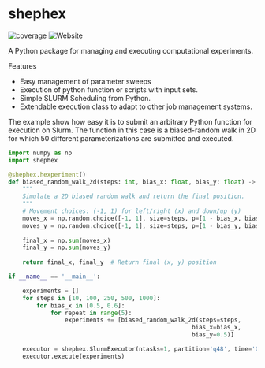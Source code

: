 # shephex

![coverage](https://gitlab.com/Mads-Peter/shephex/badges/master/coverage.svg)
<img alt="Website" src="https://img.shields.io/website?url=https%3A%2F%2Fmads-peter.gitlab.io%2Fshephex%2F&up_message=Live&down_message=Dead&label=Docs&link=https%3A%2F%2Fmads-peter.gitlab.io%2Fshephex%2F">

A Python package for managing and executing computational experiments.

Features
- Easy management of parameter sweeps
- Execution of python function or scripts with input sets.
- Simple SLURM Scheduling from Python.
- Extendable execution class to adapt to other job management systems.

The example show how easy it is to submit an arbitrary Python function for execution 
on Slurm. The function in this case is a biased-random walk in 2D for which 50 different 
parameterizations are submitted and executed. 
```python
import numpy as np
import shephex

@shephex.hexperiment()
def biased_random_walk_2d(steps: int, bias_x: float, bias_y: float) -> tuple:
    """
    Simulate a 2D biased random walk and return the final position.
    """    
    # Movement choices: (-1, 1) for left/right (x) and down/up (y)
    moves_x = np.random.choice([-1, 1], size=steps, p=[1 - bias_x, bias_x])
    moves_y = np.random.choice([-1, 1], size=steps, p=[1 - bias_y, bias_y])
    
    final_x = np.sum(moves_x)
    final_y = np.sum(moves_y)
    
    return final_x, final_y  # Return final (x, y) position

if __name__ == '__main__':

    experiments = []
    for steps in [10, 100, 250, 500, 1000]:
        for bias_x in [0.5, 0.6]:
            for repeat in range(5):
                experiments += [biased_random_walk_2d(steps=steps, 
                                                    bias_x=bias_x, 
                                                    bias_y=0.5)]

    executor = shephex.SlurmExecutor(ntasks=1, partition='q48', time='00:10:00')
    executor.execute(experiments)
```